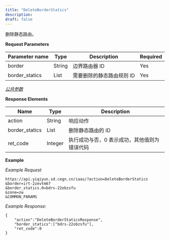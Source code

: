 ```yaml
---
title: "DeleteBorderStatics"
description: 
draft: false
---
```




删除静态路由。


**Request Parameters**

| Parameter name | Type | Description | Required |
| --- | --- | --- | --- |
| border | String | 边界路由器 ID | Yes |
| border_statics | List | 需要删除的静态路由规则 ID | Yes |

[_公共参数_](../../../parameters/)

**Response Elements**

| Name | Type | Description |
| --- | --- | --- |
| action | String | 响应动作 |
| border_statics | List | 删除静态路由的 ID |
| ret_code | Integer | 执行成功与否，0 表示成功，其他值则为错误代码 |

**Example**

_Example Request_

```
https://api.yiqiyun.sd.cegn.cn/iaas/?action=DeleteBorderStatics
&border=irt-2zevtm67
&border_statics.0=bdrs-22obzsfu
&zone=zw
&COMMON_PARAMS
```

_Example Response_:

```
{
    "action":"DeleteBorderStaticsResponse",
    "border_statics":["bdrs-22obzsfu"],
    "ret_code":0
}
```
